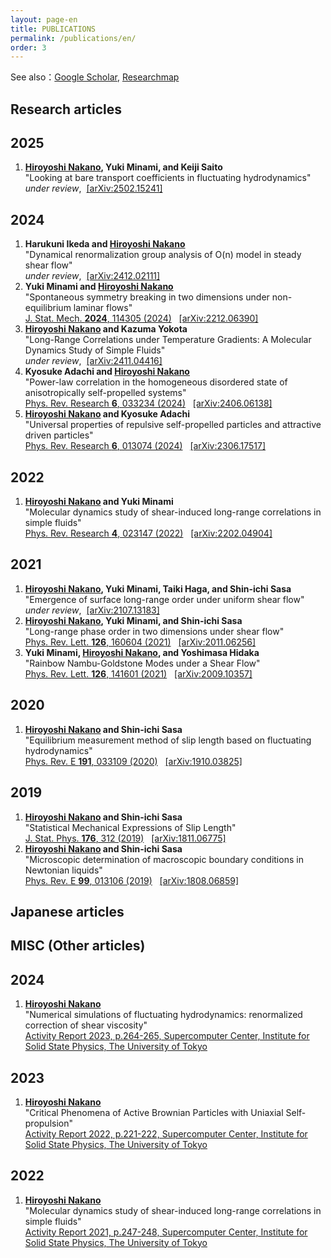 ```yaml
---
layout: page-en
title: PUBLICATIONS
permalink: /publications/en/
order: 3
---
```



See also：[Google Scholar](https://scholar.google.co.jp/citations?user=YbvUOn4AAAAJ&hl=ja), [Researchmap](https://researchmap.jp/nakano35255)


## Research articles

<h2>2025</h2>
<ol>
  <li>
    <b><u>Hiroyoshi Nakano</u>,  Yuki Minami, and Keiji Saito</b><br>
    "Looking at bare transport coefficients in fluctuating hydrodynamics"<br>
    <i>under review</i>,&nbsp;
    <a href="https://arxiv.org/abs/2502.15241">[arXiv:2502.15241]</a>
  </li>
</ol>

<h2>2024</h2>
<ol>
  <li>
    <b>Harukuni Ikeda and <u>Hiroyoshi Nakano</u></b><br>
    "Dynamical renormalization group analysis of O(n) model in steady shear flow"<br>
    <i>under review</i>,&nbsp;
    <a href="https://arxiv.org/abs/2412.02111">[arXiv:2412.02111]</a>
  </li>
  <li>
    <b>Yuki Minami and <u>Hiroyoshi Nakano</u></b><br>
    "Spontaneous symmetry breaking in two dimensions under non-equilibrium laminar flows"<br>
    <a href="https://iopscience.iop.org/article/10.1088/1742-5468/ad83c9/meta">J. Stat. Mech. <b>2024</b>, 114305 (2024)</a>&nbsp;&nbsp;
    <a href="https://arxiv.org/abs/2212.06390">[arXiv:2212.06390]</a>
  </li>
  <li>
    <b><u>Hiroyoshi Nakano</u> and Kazuma Yokota</b><br>
    "Long-Range Correlations under Temperature Gradients: A Molecular Dynamics Study of Simple Fluids"<br>
    <i>under review</i>,&nbsp;
    <a href="https://arxiv.org/abs/2411.04416">[arXiv:2411.04416]</a>
  </li>
  <li>
    <b>Kyosuke Adachi and <u>Hiroyoshi Nakano</u></b><br>
    "Power-law correlation in the homogeneous disordered state of anisotropically self-propelled systems"<br>
    <a href="https://doi.org/10.1103/PhysRevResearch.6.033234">Phys. Rev. Research <b>6</b>, 033234 (2024)</a>&nbsp;&nbsp;
    <a href="https://arxiv.org/abs/2406.06138">[arXiv:2406.06138]</a>
  </li>
  <li>
    <b><u>Hiroyoshi Nakano</u> and Kyosuke Adachi</b><br>
    "Universal properties of repulsive self-propelled particles and attractive driven particles"<br>
    <a href="https://doi.org/10.1103/PhysRevResearch.6.013074">Phys. Rev. Research <b>6</b>, 013074 (2024)</a>&nbsp;&nbsp;
    <a href="https://arxiv.org/abs/2306.17517">[arXiv:2306.17517]</a>
  </li>
</ol>

<h2>2022</h2>
<ol>
  <li>
    <b><u>Hiroyoshi Nakano</u> and Yuki Minami</b><br>
    "Molecular dynamics study of shear-induced long-range correlations in simple fluids"<br>
    <a href="https://doi.org/10.1103/PhysRevResearch.4.023147">Phys. Rev. Research <b>4</b>, 023147 (2022)</a>&nbsp;&nbsp;
    <a href="https://arxiv.org/abs/2202.04904">[arXiv:2202.04904]</a>
  </li>
</ol>

<h2>2021</h2>
<ol>
  <li>
    <b><u>Hiroyoshi Nakano</u>, Yuki Minami, Taiki Haga, and Shin-ichi Sasa</b><br>
    "Emergence of surface long-range order under uniform shear flow"<br>
    <i>under review</i>,&nbsp;
    <a href="https://arxiv.org/abs/2107.13183">[arXiv:2107.13183]</a>
  </li>
  <li>
    <b><u>Hiroyoshi Nakano</u>, Yuki Minami, and Shin-ichi Sasa</b><br>
    "Long-range phase order in two dimensions under shear flow"<br>
    <a href="https://doi.org/10.1103/PhysRevLett.126.160604">Phys. Rev. Lett. <b>126</b>, 160604 (2021)</a>&nbsp;&nbsp;
    <a href="https://arxiv.org/abs/2011.06256">[arXiv:2011.06256]</a>
  </li>
  <li>
    <b>Yuki Minami, <u>Hiroyoshi Nakano</u>, and Yoshimasa Hidaka</b><br>
    "Rainbow Nambu-Goldstone Modes under a Shear Flow"<br>
    <a href="https://doi.org/10.1103/PhysRevLett.126.141601">Phys. Rev. Lett. <b>126</b>, 141601 (2021)</a>&nbsp;&nbsp;
    <a href="https://arxiv.org/abs/2009.10357">[arXiv:2009.10357]</a>
  </li>
</ol>

<h2>2020</h2>
<ol>
  <li>
    <b><u>Hiroyoshi Nakano</u> and Shin-ichi Sasa</b><br>
    "Equilibrium measurement method of slip length based on fluctuating hydrodynamics"<br>
    <a href="https://doi.org/10.1103/PhysRevE.101.033109">Phys. Rev. E <b>191</b>, 033109 (2020)</a>&nbsp;&nbsp;
    <a href="https://arxiv.org/abs/1910.03825">[arXiv:1910.03825]</a>
  </li>
</ol>

<h2>2019</h2>
<ol>
  <li>
    <b><u>Hiroyoshi Nakano</u> and Shin-ichi Sasa</b><br>
    "Statistical Mechanical Expressions of Slip Length"<br>
    <a href="https://link.springer.com/article/10.1007/s10955-019-02302-7">J. Stat. Phys. <b>176</b>, 312 (2019)</a>&nbsp;&nbsp;
    <a href="https://arxiv.org/abs/1811.06775">[arXiv:1811.06775]</a>
  </li>
  <li>
    <b><u>Hiroyoshi Nakano</u> and Shin-ichi Sasa</b><br>
    "Microscopic determination of macroscopic boundary conditions in Newtonian liquids"<br>
    <a href="https://doi.org/10.1103/PhysRevE.99.013106">Phys. Rev. E <b>99</b>, 013106 (2019)</a>&nbsp;&nbsp;
    <a href="https://arxiv.org/abs/1808.06859">[arXiv:1808.06859]</a>
  </li>
</ol>


## Japanese articles

<!-- <h2></h2>
<ol>
  <li>
    <b><u>Hiroyoshi Nakano</u>,  Yuki Minami, and Keiji Saito</b><br>
    "Looking at bare transport coefficients in fluctuating hydrodynamics"<br>
    <i>under review</i>,&nbsp;
    <a href="https://arxiv.org/abs/2502.15241">[arXiv:2502.15241]</a>
  </li>
</ol> -->


## MISC (Other articles)

<h2>2024</h2>
<ol>
  <li>
    <b><u>Hiroyoshi Nakano</u></b><br>
    "Numerical simulations of fluctuating hydrodynamics: renormalized correction of shear viscosity"<br>
    <a href="https://mdcl.issp.u-tokyo.ac.jp/scc/activity-reports/6347">Activity Report 2023, p.264-265, Supercomputer Center, Institute for Solid State Physics, The University of Tokyo</a>
  </li>
</ol>

<h2>2023</h2>
<ol>
  <li>
    <b><u>Hiroyoshi Nakano</u></b><br>
    "Critical Phenomena of Active Brownian Particles with Uniaxial Self-propulsion"<br>
    <a href="https://mdcl.issp.u-tokyo.ac.jp/scc/activity-reports/5463">Activity Report 2022, p.221-222, Supercomputer Center, Institute for Solid State Physics, The University of Tokyo</a>
  </li>
</ol>

<h2>2022</h2>
<ol>
  <li>
    <b><u>Hiroyoshi Nakano</u></b><br>
    "Molecular dynamics study of shear-induced long-range correlations in simple fluids"<br>
    <a href="https://mdcl.issp.u-tokyo.ac.jp/scc/activity-reports/4093">Activity Report 2021, p.247-248, Supercomputer Center, Institute for Solid State Physics, The University of Tokyo</a>
  </li>
</ol>